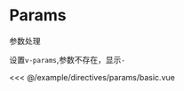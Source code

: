 
# Params

参数处理

设置`v-params`,参数不存在，显示`-`

<demo src="directives/params/basic">

<<< @/example/directives/params/basic.vue
</demo>
